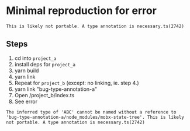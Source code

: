 # Minimal reproduction for error

```
This is likely not portable. A type annotation is necessary.ts(2742)
```

## Steps

1. cd into `project_a`
2. install deps for `project_a`
3. yarn build
4. yarn link
5. Repeat for `project_b` (except: no linking, ie. step 4.)
6. yarn link "bug-type-annotation-a"
7. Open /project_b/index.ts
8. See error

```
The inferred type of 'ABC' cannot be named without a reference to 'bug-type-annotation-a/node_modules/mobx-state-tree'. This is likely not portable. A type annotation is necessary.ts(2742)

```
